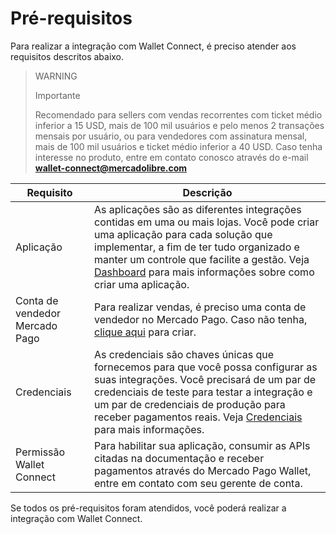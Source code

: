 # Pré-requisitos

Para realizar a integração com Wallet Connect, é preciso atender aos requisitos descritos abaixo.

> WARNING
>
> Importante
>
> Recomendado para sellers com vendas recorrentes com ticket médio inferior a 15 USD, mais de 100 mil usuários e pelo menos 2 transações mensais por usuário, ou para vendedores com assinatura mensal, mais de 100 mil usuários e ticket médio inferior a 40 USD. Caso tenha interesse no produto, entre em contato conosco através do e-mail **wallet-connect@mercadolibre.com**

| Requisito  | Descrição  |
| --- | --- |
| Aplicação  | As aplicações são as diferentes integrações contidas em uma ou mais lojas. Você pode criar uma aplicação para cada solução que implementar, a fim de ter tudo organizado e manter um controle que facilite a gestão. Veja [Dashboard](/developers/pt/docs/wallet-connect/additional-content/your-integrations/introduction) para mais informações sobre como criar uma aplicação.  |
| Conta de vendedor Mercado Pago  | Para realizar vendas, é preciso uma conta de vendedor no Mercado Pago. Caso não tenha, [clique aqui](https://www.mercadopago.com.br/hub/registration/landing) para criar.  |
| Credenciais  | As credenciais são chaves únicas que fornecemos para que você possa configurar as suas integrações. Você precisará de um par de credenciais de teste para testar a integração e um par de credenciais de produção para receber pagamentos reais. Veja [Credenciais](/developers/pt/docs/wallet-connect/additional-content/credentials) para mais informações.  |
| Permissão Wallet Connect  | Para habilitar sua aplicação, consumir as APIs citadas na documentação e receber pagamentos através do Mercado Pago Wallet, entre em contato com seu gerente de conta.  |

Se todos os pré-requisitos foram atendidos, você poderá realizar a integração com Wallet Connect.
